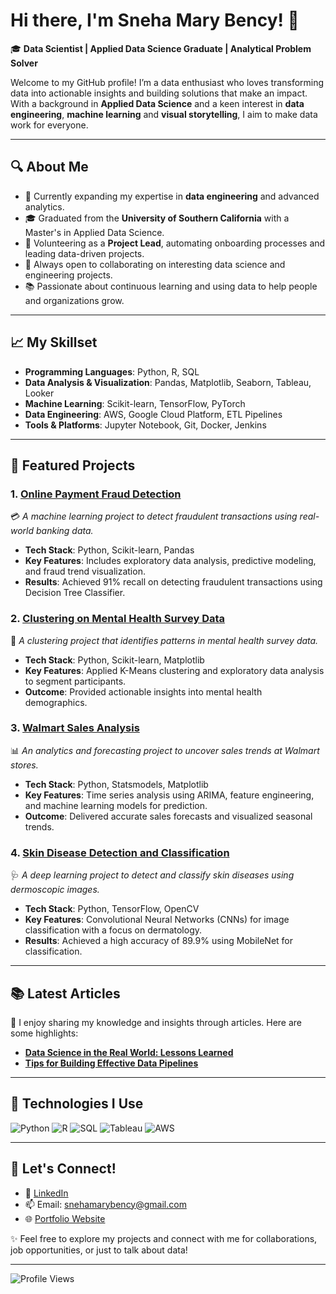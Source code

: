 # Hi there, I'm Sneha Mary Bency! 👋

🎓 **Data Scientist | Applied Data Science Graduate | Analytical Problem Solver**

Welcome to my GitHub profile! I’m a data enthusiast who loves transforming data into actionable insights and building solutions that make an impact. With a background in **Applied Data Science** and a keen interest in **data engineering**, **machine learning** and **visual storytelling**, I aim to make data work for everyone.

---

## 🔍 About Me
- 🌱 Currently expanding my expertise in **data engineering** and advanced analytics.
- 🎓 Graduated from the **University of Southern California** with a Master's in Applied Data Science.
- 💼 Volunteering as a **Project Lead**, automating onboarding processes and leading data-driven projects.
- 🤝 Always open to collaborating on interesting data science and engineering projects.
- 📚 Passionate about continuous learning and using data to help people and organizations grow.

---

## 📈 My Skillset
- **Programming Languages**: Python, R, SQL
- **Data Analysis & Visualization**: Pandas, Matplotlib, Seaborn, Tableau, Looker
- **Machine Learning**: Scikit-learn, TensorFlow, PyTorch
- **Data Engineering**: AWS, Google Cloud Platform, ETL Pipelines
- **Tools & Platforms**: Jupyter Notebook, Git, Docker, Jenkins

---

## 🌟 Featured Projects

### 1. [Online Payment Fraud Detection](https://github.com/yourusername/online-payment-fraud-detection)
💳 *A machine learning project to detect fraudulent transactions using real-world banking data.*
- **Tech Stack**: Python, Scikit-learn, Pandas
- **Key Features**: Includes exploratory data analysis, predictive modeling, and fraud trend visualization.
- **Results**: Achieved 91% recall on detecting fraudulent transactions using Decision Tree Classifier.

### 2. [Clustering on Mental Health Survey Data](https://github.com/yourusername/mental-health-clustering)
🧠 *A clustering project that identifies patterns in mental health survey data.*
- **Tech Stack**: Python, Scikit-learn, Matplotlib
- **Key Features**: Applied K-Means clustering and exploratory data analysis to segment participants.
- **Outcome**: Provided actionable insights into mental health demographics.

### 3. [Walmart Sales Analysis](https://github.com/yourusername/walmart-sales-analysis)
📊 *An analytics and forecasting project to uncover sales trends at Walmart stores.*
- **Tech Stack**: Python, Statsmodels, Matplotlib
- **Key Features**: Time series analysis using ARIMA, feature engineering, and machine learning models for prediction.
- **Outcome**: Delivered accurate sales forecasts and visualized seasonal trends.

### 4. [Skin Disease Detection and Classification](https://github.com/yourusername/skin-disease-detection)
🩺 *A deep learning project to detect and classify skin diseases using dermoscopic images.*
- **Tech Stack**: Python, TensorFlow, OpenCV
- **Key Features**: Convolutional Neural Networks (CNNs) for image classification with a focus on dermatology.
- **Results**: Achieved a high accuracy of 89.9% using MobileNet for classification.

---

## 📚 Latest Articles
📝 I enjoy sharing my knowledge and insights through articles. Here are some highlights:
- **[Data Science in the Real World: Lessons Learned](https://www.linkedin.com/in/yourusername/)**
- **[Tips for Building Effective Data Pipelines](https://www.linkedin.com/in/yourusername/)**

---

## 🔧 Technologies I Use
![Python](https://img.shields.io/badge/Python-3776AB?style=for-the-badge&logo=python&logoColor=white)
![R](https://img.shields.io/badge/R-276DC3?style=for-the-badge&logo=r&logoColor=white)
![SQL](https://img.shields.io/badge/SQL-4479A1?style=for-the-badge&logo=postgresql&logoColor=white)
![Tableau](https://img.shields.io/badge/Tableau-E97627?style=for-the-badge&logo=tableau&logoColor=white)
![AWS](https://img.shields.io/badge/AWS-FF9900?style=for-the-badge&logo=amazon-aws&logoColor=white)

---

## 🤝 Let's Connect!
- 💼 [LinkedIn](https://www.linkedin.com/in/snehabency/)
- 📫 Email: [snehamarybency@gmail.com](mailto:your.email@example.com)
- 🌐 [Portfolio Website](https://yourportfolio.com)

✨ Feel free to explore my projects and connect with me for collaborations, job opportunities, or just to talk about data!

---

![Profile Views](https://komarev.com/ghpvc/?username=yourusername&color=brightgreen)

